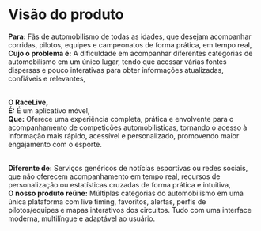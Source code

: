 # Visão do produto

**Para:** Fãs de automobilismo de todas as idades, que desejam acompanhar corridas, pilotos, equipes e campeonatos de forma prática, em tempo real,
<br>**Cujo o problema é:** A dificuldade em acompanhar diferentes categorias de automobilismo em um único lugar, tendo que acessar várias fontes dispersas e pouco interativas para obter informações atualizadas, confiáveis e relevantes,

<br>**O RaceLive,**
<br>**É:** É um aplicativo móvel,
<br>**Que:** Oferece uma experiência completa, prática e envolvente para o acompanhamento de competições automobilísticas, tornando o acesso à informação mais rápido, acessível e personalizado, promovendo maior engajamento com o esporte.

<br>**Diferente de:** Serviços genéricos de notícias esportivas ou redes sociais, que não oferecem acompanhamento em tempo real, recursos de personalização ou estatísticas cruzadas de forma prática e intuitiva,
<br>**O nosso produto reúne:** Múltiplas categorias do automobilismo em uma única plataforma com live timing, favoritos, alertas, perfis de pilotos/equipes e mapas interativos dos circuitos. Tudo com uma interface moderna, multilíngue e adaptável ao usuário.
